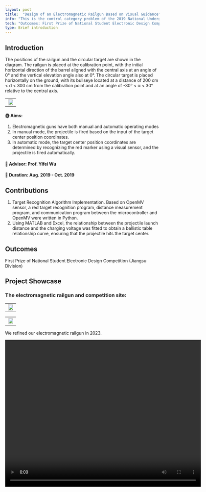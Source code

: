 ```yaml
---
layout: post
title:  "Design of an Electromagnetic Railgun Based on Visual Guidance"
info: "This is the control category problem of the 2019 National Undergraduate Electronic Design Competition."
tech: "Outcomes: First Prize of National Student Electronic Design Competition (Jiangsu Division) "
type: Brief introduction
---
```


## Introduction


The positions of the railgun and the circular target are shown in the diagram. The railgun is placed at the calibration point, with the initial horizontal direction of the barrel aligned with the central axis at an angle of 0° and the vertical elevation angle also at 0°. The circular target is placed horizontally on the ground, with its bullseye located at a distance of 200 cm < d < 300 cm from the calibration point and at an angle of -30° < α < 30° relative to the central axis.

<table rules="none" align="center">
	<tr>
		<td>
			<center>
				<img src="https://effun.xyz/assets/img/20190801/curved-fire-gun-1.jpg" width="90%" />
				<br/>
				<font color="AAAAAA"></font>
			</center>
		</td>
	</tr>
</table>

#### &#127774; Aims: 

1. Electromagnetic guns have both manual and automatic operating modes
2. In manual mode, the projectile is fired based on the input of the target center position coordinates. 
3. In automatic mode, the target center position coordinates are determined by recognizing the red marker using a visual sensor, and the projectile is fired automatically.

#### &#128221; Advisor: Prof. Yifei Wu 

#### &#128197; Duration: Aug. 2019 - Oct. 2019

## Contributions

1. Target Recognition Algorithm Implementation. Based on OpenMV sensor, a red target recognition program, distance measurement program, and communication program between the microcontroller and OpenMV were written in Python.
2. Using MATLAB and Excel, the relationship between the projectile launch distance and the charging voltage was fitted to obtain a ballistic table relationship curve, ensuring that the projectile hits the target center.


## Outcomes
 
 First Prize of National Student Electronic Design Competition (Jiangsu Division)

## Project Showcase

### The electromagnetic railgun and competition site:

<table rules="none" align="center">
	<tr>
		<td>
			<center>
				<img src="https://effun.xyz/assets/img/20190801/微信图片_20240906152047.jpg" width="90%" />
				<br/>
				<font color="AAAAAA"></font>
			</center>
		</td>
	</tr>
</table>

<table rules="none" align="center">
	<tr>
		<td>
			<center>
				<img src="https://effun.xyz/assets/img/20190801/微信图片_20240906152055.jpg" width="90%" />
				<br/>
				<font color="AAAAAA"></font>
			</center>
		</td>
	</tr>
</table>

We refined our electromagnetic railgun in 2023.

<video width="640" height="480" controls>
    
    <source src="https://effun.xyz/assets/img/20190801/curved-fire-gun-1.mp4" type="video/mp4">

</video>
